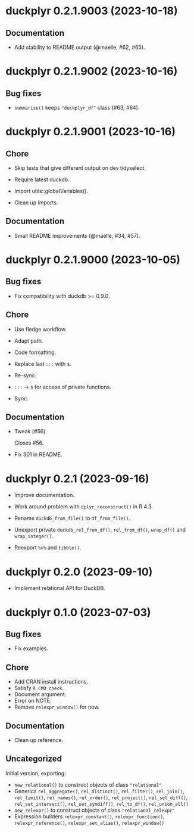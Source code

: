 <!-- NEWS.md is maintained by https://fledge.cynkra.com, contributors should not edit this file -->

# duckplyr 0.2.1.9003 (2023-10-18)

## Documentation

- Add stability to README output (@maelle, #62, #65).


# duckplyr 0.2.1.9002 (2023-10-16)

## Bug fixes

- `summarise()` keeps `"duckplyr_df"` class (#63, #64).


# duckplyr 0.2.1.9001 (2023-10-16)

## Chore

  - Skip tests that give different output on dev tidyselect.

  - Require latest duckdb.

  - Import utils::globalVariables().

  - Clean up imports.

## Documentation

  - Small README improvements (@maelle, #34, #57).


# duckplyr 0.2.1.9000 (2023-10-05)

## Bug fixes

  - Fix compatibility with duckdb \>= 0.9.0.

## Chore

  - Use fledge workflow.

  - Adapt path.

  - Code formatting.

  - Replace last `:::` with `$`.

  - Re-sync.

  - `:::` -\> `$` for access of private functions.

  - Sync.

## Documentation

  - Tweak (#56).
    
    Closes #56.

  - Fix 301 in README.


# duckplyr 0.2.1 (2023-09-16)

- Improve documentation.

- Work around problem with `dplyr_reconstruct()` in R 4.3.

- Rename `duckdb_from_file()` to `df_from_file()`.

- Unexport private `duckdb_rel_from_df()`, `rel_from_df()`, `wrap_df()` and `wrap_integer()`.

- Reexport `%>%` and `tibble()`.


# duckplyr 0.2.0 (2023-09-10)

- Implement relational API for DuckDB.


# duckplyr 0.1.0 (2023-07-03)

## Bug fixes

- Fix examples.

## Chore

- Add CRAN install instructions.
- Satisfy `R CMD check`.
- Document argument.
- Error on NOTE.
- Remove `relexpr_window()` for now.

## Documentation

- Clean up reference.

## Uncategorized

Initial version, exporting:
- `new_relational()` to construct objects of class `"relational"`
- Generics `rel_aggregate()`, `rel_distinct()`, `rel_filter()`, `rel_join()`, `rel_limit()`, `rel_names()`, `rel_order()`, `rel_project()`, `rel_set_diff()`, `rel_set_intersect()`, `rel_set_symdiff()`, `rel_to_df()`, `rel_union_all()`
- `new_relexpr()` to construct objects of class `"relational_relexpr"`
- Expression builders `relexpr_constant()`, `relexpr_function()`, `relexpr_reference()`, `relexpr_set_alias()`, `relexpr_window()`
